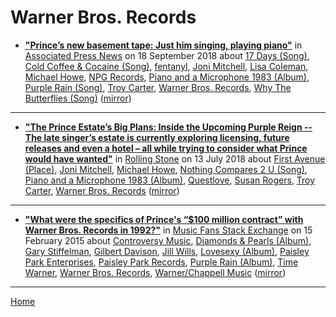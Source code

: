 # Warner Bros. Records

 - [**"Prince’s new basement tape: Just him singing, playing piano"**](https://apnews.com/e0a9e78a662c40d3adee133110bc8489) in [Associated Press News](https://www.apnews.com/) on 18 September 2018 about [17 Days (Song)](https://bjmdotnet.github.io/pr1nc3/topics/song/17-days/), [Cold Coffee & Cocaine (Song)](https://bjmdotnet.github.io/pr1nc3/topics/song/cold-coffee-cocaine/), [fentanyl](https://bjmdotnet.github.io/pr1nc3/topics/fentanyl/), [Joni Mitchell](https://bjmdotnet.github.io/pr1nc3/topics/joni-mitchell/), [Lisa Coleman](https://bjmdotnet.github.io/pr1nc3/topics/lisa-coleman/), [Michael Howe](https://bjmdotnet.github.io/pr1nc3/topics/michael-howe/), [NPG Records](https://bjmdotnet.github.io/pr1nc3/topics/npg-records/), [Piano and a Microphone 1983 (Album)](https://bjmdotnet.github.io/pr1nc3/topics/album/piano-and-a-microphone-1983/), [Purple Rain (Song)](https://bjmdotnet.github.io/pr1nc3/topics/song/purple-rain/), [Troy Carter](https://bjmdotnet.github.io/pr1nc3/topics/troy-carter/), [Warner Bros. Records](https://bjmdotnet.github.io/pr1nc3/topics/warner-bros-records/), [Why The Butterflies (Song)](https://bjmdotnet.github.io/pr1nc3/topics/song/why-the-butterflies/) ([mirror](https://web.archive.org/web/*/https://apnews.com/e0a9e78a662c40d3adee133110bc8489))

----

 - [**"The Prince Estate’s Big Plans: Inside the Upcoming Purple Reign -- The late singer’s estate is currently exploring licensing, future releases and even a hotel – all while trying to consider what Prince would have wanted"**](https://www.rollingstone.com/music/music-features/prince-estate-big-plans-upcoming-purple-reign-698529/) in [Rolling Stone](https://www.rollingstone.com/) on 13 July 2018 about [First Avenue (Place)](https://bjmdotnet.github.io/pr1nc3/topics/place/first-avenue/), [Joni Mitchell](https://bjmdotnet.github.io/pr1nc3/topics/joni-mitchell/), [Michael Howe](https://bjmdotnet.github.io/pr1nc3/topics/michael-howe/), [Nothing Compares 2 U (Song)](https://bjmdotnet.github.io/pr1nc3/topics/song/nothing-compares-2-u/), [Piano and a Microphone 1983 (Album)](https://bjmdotnet.github.io/pr1nc3/topics/album/piano-and-a-microphone-1983/), [Questlove](https://bjmdotnet.github.io/pr1nc3/topics/questlove/), [Susan Rogers](https://bjmdotnet.github.io/pr1nc3/topics/susan-rogers/), [Troy Carter](https://bjmdotnet.github.io/pr1nc3/topics/troy-carter/), [Warner Bros. Records](https://bjmdotnet.github.io/pr1nc3/topics/warner-bros-records/) ([mirror](https://web.archive.org/web/*/https://www.rollingstone.com/music/music-features/prince-estate-big-plans-upcoming-purple-reign-698529/))

----

 - [**"What were the specifics of Prince's “$100 million contract” with Warner Bros. Records in 1992?"**](https://musicfans.stackexchange.com/a/89/129) in [Music Fans Stack Exchange](https://musicfans.stackexchange.com/) on 15 February 2015 about [Controversy Music](https://bjmdotnet.github.io/pr1nc3/topics/controversy-music/), [Diamonds & Pearls (Album)](https://bjmdotnet.github.io/pr1nc3/topics/album/diamonds-pearls/), [Gary Stiffelman](https://bjmdotnet.github.io/pr1nc3/topics/gary-stiffelman/), [Gilbert Davison](https://bjmdotnet.github.io/pr1nc3/topics/gilbert-davison/), [Jill Wills](https://bjmdotnet.github.io/pr1nc3/topics/jill-wills/), [Lovesexy (Album)](https://bjmdotnet.github.io/pr1nc3/topics/album/lovesexy/), [Paisley Park Enterprises](https://bjmdotnet.github.io/pr1nc3/topics/paisley-park-enterprises/), [Paisley Park Records](https://bjmdotnet.github.io/pr1nc3/topics/paisley-park-records/), [Purple Rain (Album)](https://bjmdotnet.github.io/pr1nc3/topics/album/purple-rain/), [Time Warner](https://bjmdotnet.github.io/pr1nc3/topics/time-warner/), [Warner Bros. Records](https://bjmdotnet.github.io/pr1nc3/topics/warner-bros-records/), [Warner/Chappell Music](https://bjmdotnet.github.io/pr1nc3/topics/warner-chappell-music/) ([mirror](https://web.archive.org/web/*/https://musicfans.stackexchange.com/a/89/129))

----

[Home](../)
